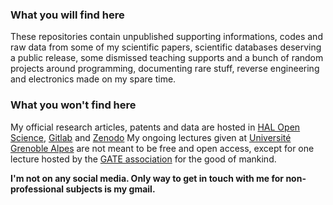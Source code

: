 ### What you will find here
These repositories contain unpublished supporting informations, codes and raw data from some of my scientific papers, scientific databases deserving a public release, some dismissed teaching supports and a bunch of random projects around programming, documenting rare stuff, reverse engineering and electronics made on my spare time.

### What you won't find here
My official research articles, patents and data are hosted in [HAL Open Science](https://hal.science/search/index?q=raphael+boichot), [Gitlab](https://ttk.gricad-gitlab.univ-grenoble-alpes.fr/boichotr) and [Zenodo](https://zenodo.org/records/6104937#.YhOpROjMLct) My ongoing lectures given at [Université Grenoble Alpes](https://www.univ-grenoble-alpes.fr/english/) are not meant to be free and open access, except for one lecture hosted by the [GATE association](https://www.transitionengineering.org/transition_engineering/) for the good of mankind.

**I'm not on any social media. Only way to get in touch with me for non-professional subjects is my gmail.**
